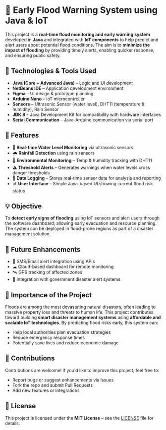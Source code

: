 # 🌊 Early Flood Warning System using Java & IoT

This project is a **real-time flood monitoring and early warning system** developed in **Java** and integrated with **IoT components** to help predict and alert users about potential flood conditions. The aim is to **minimize the impact of flooding** by providing timely alerts, enabling quicker response, and ensuring public safety.

## 🔧 Technologies & Tools Used

- **Java (Core + Advanced Java)** – Logic and UI development
- **NetBeans IDE** – Application development environment
- **Figma** – UI design & prototype planning
- **Arduino Nano** – IoT microcontroller
- **Sensors** – Ultrasonic Sensor (water level), DHT11 (temperature & humidity), Rain Sensor
- **JDK 8** – Java Development Kit for compatibility with hardware interfaces
- **Serial Communication** – Java-Arduino communication via serial port

## 🚀 Features

- 📡 **Real-time Water Level Monitoring** via ultrasonic sensors
- 🌧 **Rainfall Detection** using rain sensors
- 🌡 **Environmental Monitoring** – Temp & humidity tracking with DHT11
- ⚠ **Threshold Alerts** – Generates warnings when water levels cross danger thresholds
- 💾 **Data Logging** – Stores real-time sensor data for analysis and reporting
- 📊 **User Interface** – Simple Java-based UI showing current flood risk status

## 💡 Objective

To **detect early signs of flooding** using IoT sensors and alert users through the software dashboard, allowing early evacuation and resource planning. The system can be deployed in flood-prone regions as part of a disaster management solution.

## 🔄 Future Enhancements

- 📱 SMS/Email alert integration using APIs
- ☁ Cloud-based dashboard for remote monitoring
- 🛰 GPS tracking of affected zones
- 🔁 Integration with government disaster alert systems

## 🌟 Importance of the Project

Floods are among the most devastating natural disasters, often leading to massive property loss and threats to human life. This project contributes toward building **smart disaster management systems** using **affordable and scalable IoT technologies**. By predicting flood risks early, this system can:
- Help local authorities plan evacuation strategies
- Reduce emergency response times
- Potentially save lives and reduce economic damage

## 🤝 Contributions

Contributions are welcome! If you'd like to improve this project, feel free to:
- Report bugs or suggest enhancements via Issues
- Fork the repo and submit Pull Requests
- Add new features or integrations

## 📄 License

This project is licensed under the **MIT License** – see the [LICENSE](LICENSE) file for details.
